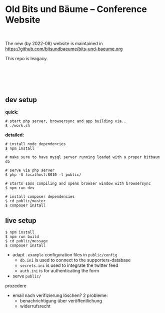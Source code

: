 



# Old Bits und Bäume – Conference Website

<br>

The new (by 2022-08) website is maintained in <https://github.com/bitsundbaeume/bits-und-baeume.org>

This repo is leagacy.

<br>


<br>



<br>


<br>

## dev setup
**quick:**
```
# start php server, browsersync and app building via..
$ ./work.sh
```

**detailed:**
```
# install node dependencies
$ npm install

# make sure to have mysql server running loaded with a proper bitbaum db

# serve via php server
$ php -S localhost:8010 -t public/

# starts sass compiling and opens browser window with browsersync
$ npm run dev

# install composer dependencies
$ cd public/master
$ composer install
```

## live setup
```
$ npm install
$ npm run build
$ cd public/message
$ composer install
```
- adapt `.example` configuration files in `public/config`
	- `db.ini` is used to connect to the supporters-database
	- `secrets.ini` is used to integrate the twitter feed
	- `auth.ini` is for authenticating the form
- serve `public/`


prozedere
- email nach verifizierung löschen? 2 probleme:
  - benachrichtigung über veröffentlichung
  - widerrufsrecht

